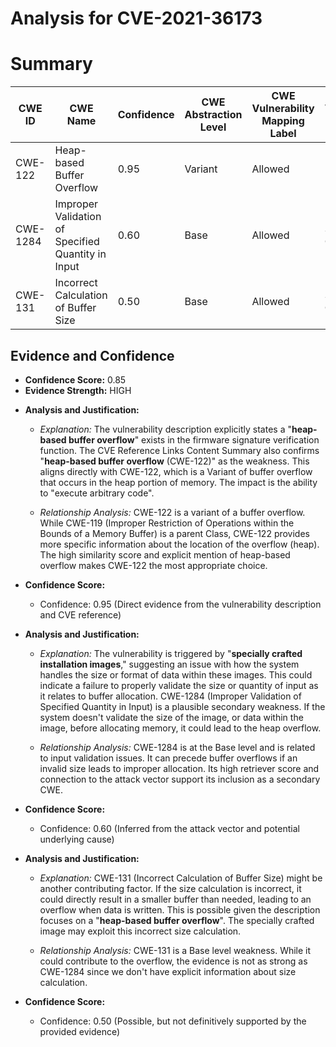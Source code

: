 # Analysis for CVE-2021-36173

# Summary
| CWE ID | CWE Name | Confidence | CWE Abstraction Level | CWE Vulnerability Mapping Label | CWE-Vulnerability Mapping Notes |
|---|---|---|---|---|---|
| CWE-122 | Heap-based Buffer Overflow | 0.95 | Variant | Allowed | Primary CWE |
| CWE-1284 | Improper Validation of Specified Quantity in Input | 0.60 | Base | Allowed | Secondary Candidate |
| CWE-131 | Incorrect Calculation of Buffer Size | 0.50 | Base | Allowed | Secondary Candidate |

## Evidence and Confidence

*   **Confidence Score:** 0.85
*   **Evidence Strength:** HIGH

- **Analysis and Justification:**  
  - *Explanation:* The vulnerability description explicitly states a "**heap-based buffer overflow**" exists in the firmware signature verification function. The CVE Reference Links Content Summary also confirms "**heap-based buffer overflow** (CWE-122)" as the weakness. This aligns directly with CWE-122, which is a Variant of buffer overflow that occurs in the heap portion of memory. The impact is the ability to "execute arbitrary code".

  - *Relationship Analysis:* CWE-122 is a variant of a buffer overflow. While CWE-119 (Improper Restriction of Operations within the Bounds of a Memory Buffer) is a parent Class, CWE-122 provides more specific information about the location of the overflow (heap). The high similarity score and explicit mention of heap-based overflow makes CWE-122 the most appropriate choice.

- **Confidence Score:**  
  - Confidence: 0.95 (Direct evidence from the vulnerability description and CVE reference)

- **Analysis and Justification:**  
  - *Explanation:* The vulnerability is triggered by "**specially crafted installation images**," suggesting an issue with how the system handles the size or format of data within these images. This could indicate a failure to properly validate the size or quantity of input as it relates to buffer allocation. CWE-1284 (Improper Validation of Specified Quantity in Input) is a plausible secondary weakness. If the system doesn't validate the size of the image, or data within the image, before allocating memory, it could lead to the heap overflow.

  - *Relationship Analysis:* CWE-1284 is at the Base level and is related to input validation issues. It can precede buffer overflows if an invalid size leads to improper allocation. Its high retriever score and connection to the attack vector support its inclusion as a secondary CWE.

- **Confidence Score:**  
  - Confidence: 0.60 (Inferred from the attack vector and potential underlying cause)

- **Analysis and Justification:**  
  - *Explanation:* CWE-131 (Incorrect Calculation of Buffer Size) might be another contributing factor. If the size calculation is incorrect, it could directly result in a smaller buffer than needed, leading to an overflow when data is written. This is possible given the description focuses on a "**heap-based buffer overflow**". The specially crafted image may exploit this incorrect size calculation.

  - *Relationship Analysis:* CWE-131 is a Base level weakness. While it could contribute to the overflow, the evidence is not as strong as CWE-1284 since we don't have explicit information about size calculation.

- **Confidence Score:**  
  - Confidence: 0.50 (Possible, but not definitively supported by the provided evidence)